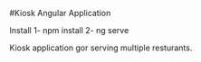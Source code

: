 #Kiosk Angular Application

Install
1- npm install
2- ng serve


Kiosk application gor serving multiple resturants.
